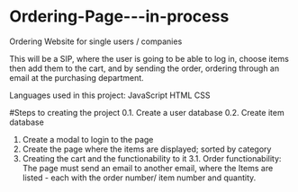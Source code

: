 # Ordering-Page---in-process

Ordering Website for single users / companies

This will be a SIP, where the user is going to be able to log in, choose items then add them to the cart, and by sending the order, ordering through an email at the purchasing department.

Languages used in this project:
  JavaScript
  HTML
  CSS
  
#Steps to creating the project
0.1. Create a user database
0.2. Create item database
1. Create a modal to login to the page
2. Create the page where the items are displayed; sorted by category
3. Creating the cart and the functionability to it
3.1. Order functionability: The page must send an email to another email, where the Items are listed - each with the order number/ item number and quantity.
